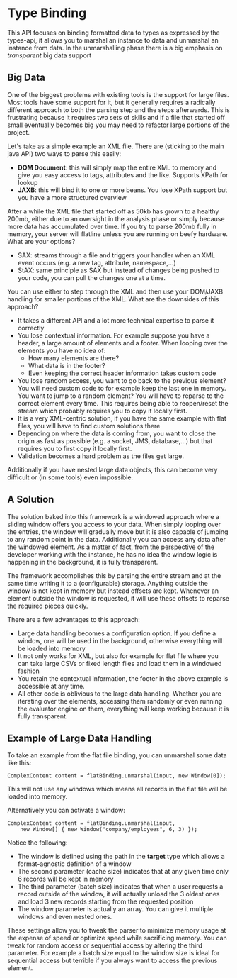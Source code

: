 # Type Binding

This API focuses on binding formatted data to types as expressed by the types-api, it allows you to marshal an instance to data and unmarshal an instance from data.
In the unmarshalling phase there is a big emphasis on *transparent* big data support 

## Big Data

One of the biggest problems with existing tools is the support for large files. Most tools have some support for it, but it generally requires a radically different approach to both the parsing step and the steps afterwards. This is frustrating because it requires two sets of skills and if a file that started off small eventually becomes big you may need to refactor large portions of the project.

Let's take as a simple example an XML file. There are (sticking to the main java API) two ways to parse this easily:

- **DOM Document**: this will simply map the entire XML to memory and give you easy access to tags, attributes and the like. Supports XPath for lookup
- **JAXB**: this will bind it to one or more beans. You lose XPath support but you have a more structured overview

After a while the XML file that started off as 50kb has grown to a healthy 200mb, either due to an oversight in the analysis phase or simply because more data has accumulated over time.
If you try to parse 200mb fully in memory, your server will flatline unless you are running on beefy hardware. What are your options?

- SAX: streams through a file and triggers your handler when an XML event occurs (e.g. a new tag, attribute, namespace,...)
- StAX: same principle as SAX but instead of changes being pushed to your code, you can pull the changes one at a time.

You can use either to step through the XML and then use your DOM/JAXB handling for smaller portions of the XML. What are the downsides of this approach?

- It takes a different API and a lot more technical expertise to parse it correctly
- You lose contextual information. For example suppose you have a header, a large amount of elements and a footer. When looping over the elements you have no idea of:
	- How many elements are there?
	- What data is in the footer?
	- Even keeping the correct header information takes custom code
- You lose random access, you want to go back to the previous element? You will need custom code to for example keep the last one in memory. You want to jump to a random element? You will have to reparse to the correct element every time.	This requires being able to reopen/reset the stream which probably requires you to copy it locally first.
- It is a very XML-centric solution, if you have the same example with flat files, you will have to find custom solutions there
- Depending on where the data is coming from, you want to close the origin as fast as possible (e.g. a socket, JMS, database,...) but that requires you to first copy it locally first.
- Validation becomes a hard problem as the files get large. 

Additionally if you have nested large data objects, this can become very difficult or (in some tools) even impossible.

## A Solution

The solution baked into this framework is a windowed approach where a sliding window offers you access to your data. When simply looping over the entries, the window will gradually move but it is also capable of jumping to any random point in the data. Additionally you can access any data after the windowed element. As a matter of fact, from the perspective of the developer working with the instance, he has no idea the window logic is happening in the background, it is fully transparent.
 
The framework accomplishes this by parsing the entire stream and at the same time writing it to a (configurable) storage. Anything outside the window is not kept in memory but instead offsets are kept. Whenever an element outside the window is requested, it will use these offsets to reparse the required pieces quickly.

There are a few advantages to this approach:

- Large data handling becomes a configuration option. If you define a window, one will be used in the background, otherwise everything will be loaded into memory
- It not only works for XML, but also for example for flat file where you can take large CSVs or fixed length files and load them in a windowed fashion
- You retain the contextual information, the footer in the above example is accessible at any time.
- All other code is oblivious to the large data handling. Whether you are iterating over the elements, accessing them randomly or even running the evaluator engine on them, everything will keep working because it is fully transparent.

## Example of Large Data Handling

To take an example from the flat file binding, you can unmarshal some data like this:

```
ComplexContent content = flatBinding.unmarshal(input, new Window[0]);
``` 

This will not use any windows which means all records in the flat file will be loaded into memory.

Alternatively you can activate a window:

```
ComplexContent content = flatBinding.unmarshal(input, 
	new Window[] { new Window("company/employees", 6, 3) });
```

Notice the following:

- The window is defined using the path in the **target** type which allows a format-agnostic definition of a window
- The second parameter (cache size) indicates that at any given time only 6 records will be kept in memory
- The third parameter (batch size) indicates that when a user requests a record outside of the window, it will actually unload the 3 oldest ones and load 3 new records starting from the requested position
- The window parameter is actually an array. You can give it multiple windows and even nested ones.

These settings allow you to tweak the parser to minimize memory usage at the expense of speed or optimize speed while sacrificing memory. You can tweak for random access or sequential access by altering the third parameter. For example a batch size equal to the window size is ideal for sequential access but terrible if you always want to access the previous element.
